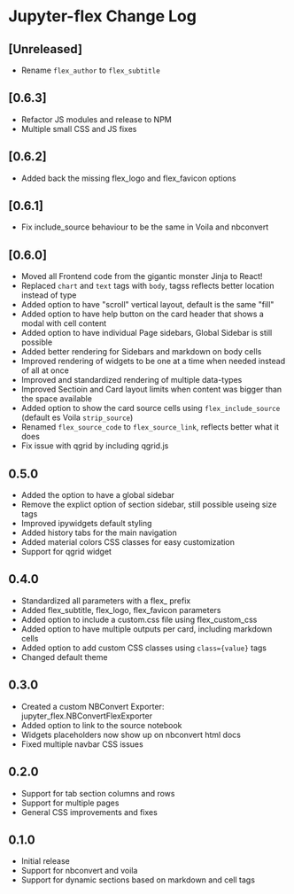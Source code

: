 # Jupyter-flex Change Log

## [Unreleased]
- Rename `flex_author` to `flex_subtitle`

## [0.6.3]
- Refactor JS modules and release to NPM
- Multiple small CSS and JS fixes

## [0.6.2]
- Added back the missing flex_logo and flex_favicon options

## [0.6.1]
- Fix include_source behaviour to be the same in Voila and nbconvert

## [0.6.0]

- Moved all Frontend code from the gigantic monster Jinja to React!
- Replaced `chart` and `text` tags with `body`, tagss reflects better location instead of type
- Added option to have "scroll" vertical layout, default is the same "fill"
- Added option to have help button on the card header that shows a modal with cell content
- Added option to have individual Page sidebars, Global Sidebar is still possible
- Added better rendering for Sidebars and markdown on body cells
- Improved rendering of widgets to be one at a time when needed instead of all at once
- Improved and standardized rendering of multiple data-types
- Improved Sectioin and Card layout limits when content was bigger than the space available
- Added option to show the card source cells using `flex_include_source` (default es Voila `strip_source`)
- Renamed `flex_source_code` to `flex_source_link`, reflects better what it does
- Fix issue with qgrid by including qgrid.js

## 0.5.0

- Added the option to have a global sidebar
- Remove the explict option of section sidebar, still possible useing size tags
- Improved ipywidgets default styling
- Added history tabs for the main navigation
- Added material colors CSS classes for easy customization
- Support for qgrid widget

## 0.4.0

- Standardized all parameters with a flex_ prefix
- Added flex_subtitle, flex_logo, flex_favicon parameters
- Added option to include a custom.css file using flex_custom_css
- Added option to have multiple outputs per card, including markdown cells
- Added option to add custom CSS classes using `class={value}` tags
- Changed default theme

## 0.3.0

- Created a custom NBConvert Exporter: jupyter_flex.NBConvertFlexExporter
- Added option to link to the source notebook
- Widgets placeholders now show up on nbconvert html docs
- Fixed multiple navbar CSS issues

## 0.2.0

- Support for tab section columns and rows
- Support for multiple pages
- General CSS improvements and fixes

## 0.1.0

- Initial release
- Support for nbconvert and voila
- Support for dynamic sections based on markdown and cell tags
